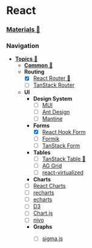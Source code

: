 # React

### [Materials 📂](./materials.md)


### Navigation

- [**Topics** 📂](./topics/index.md)
  - [**Common** 📂](./topics/common/index.md)
  - **Routing**
    - [x] [React Router 📂](./topics/routing/react-router/index.md)
    - [ ] [TanStack Router](https://tanstack.com/router/v1)
  - **UI**
    - **Design System**
      - [ ] [MUI](https://mui.com/)
      - [ ] [Ant Design](https://ant.design/)
      - [ ] [Mantine](https://mantine.dev/)
    - **Forms**
      - [x] [React Hook Form](https://www.react-hook-form.com/)
      - [ ] [Formik](https://formik.org/)
      - [ ] [TanStack Form](https://tanstack.com/form/latest)
    - **Tables**
      - [ ] [TanStack Table 📂](./topics/ui/tables/tanstack-table/index.md)
      - [ ] [AG Grid](https://github.com/ag-grid/ag-grid)
      - [ ] [react-virtualized](https://github.com/bvaughn/react-virtualized)
    -  **Charts**
      - [ ] [React Charts](https://react-charts.tanstack.com/)
      - [ ] [recharts](https://github.com/recharts/recharts)
      - [ ] [echarts](https://github.com/apache/echarts)
      - [ ] [D3](https://d3js.org/)
      - [ ] [Chart.js](https://www.chartjs.org/)
      - [ ] [nivo](https://github.com/plouc/nivo)
    - **Graphs**
      - [ ] [sigma.js](https://github.com/jacomyal/sigma.js)

